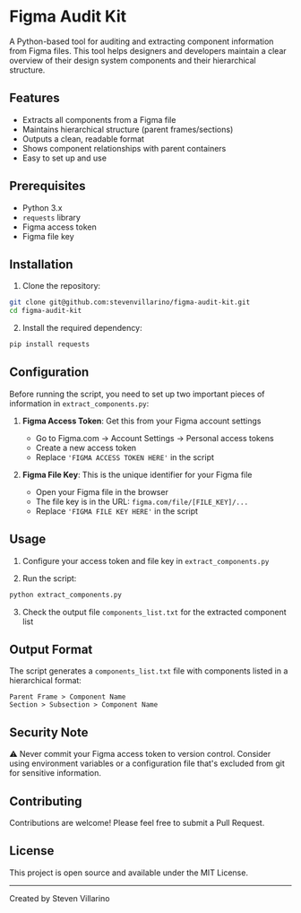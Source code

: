 # Figma Audit Kit

A Python-based tool for auditing and extracting component information from Figma files. This tool helps designers and developers maintain a clear overview of their design system components and their hierarchical structure.

## Features

- Extracts all components from a Figma file
- Maintains hierarchical structure (parent frames/sections)
- Outputs a clean, readable format
- Shows component relationships with parent containers
- Easy to set up and use

## Prerequisites

- Python 3.x
- `requests` library
- Figma access token
- Figma file key

## Installation

1. Clone the repository:
```bash
git clone git@github.com:stevenvillarino/figma-audit-kit.git
cd figma-audit-kit
```

2. Install the required dependency:
```bash
pip install requests
```

## Configuration

Before running the script, you need to set up two important pieces of information in `extract_components.py`:

1. **Figma Access Token**: Get this from your Figma account settings
   - Go to Figma.com → Account Settings → Personal access tokens
   - Create a new access token
   - Replace `'FIGMA ACCESS TOKEN HERE'` in the script

2. **Figma File Key**: This is the unique identifier for your Figma file
   - Open your Figma file in the browser
   - The file key is in the URL: `figma.com/file/[FILE_KEY]/...`
   - Replace `'FIGMA FILE KEY HERE'` in the script

## Usage

1. Configure your access token and file key in `extract_components.py`

2. Run the script:
```bash
python extract_components.py
```

3. Check the output file `components_list.txt` for the extracted component list

## Output Format

The script generates a `components_list.txt` file with components listed in a hierarchical format:
```
Parent Frame > Component Name
Section > Subsection > Component Name
```

## Security Note

⚠️ Never commit your Figma access token to version control. Consider using environment variables or a configuration file that's excluded from git for sensitive information.

## Contributing

Contributions are welcome! Please feel free to submit a Pull Request.

## License

This project is open source and available under the MIT License.

---

Created by Steven Villarino

